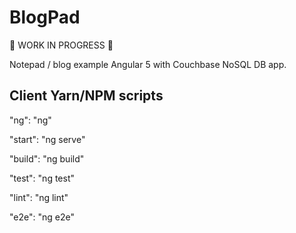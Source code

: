 # BlogPad
:construction: WORK IN PROGRESS :construction:

Notepad / blog example Angular 5 with Couchbase NoSQL DB app.

## Client Yarn/NPM scripts
"ng": "ng"

"start": "ng serve"

"build": "ng build"

"test": "ng test"
 
"lint": "ng lint"
 
 "e2e": "ng e2e"
